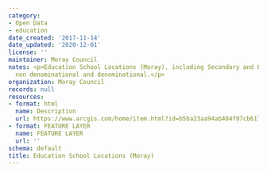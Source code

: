 ```yaml
---
category:
- Open Data
- education
date_created: '2017-11-14'
date_updated: '2020-12-01'
license: ''
maintainer: Moray Council
notes: <p>Education School Locations (Moray), including Secondary and Primary for
  non denominational and denominational.</p>
organization: Moray Council
records: null
resources:
- format: html
  name: Description
  url: https://www.arcgis.com/home/item.html?id=b5ba23aa94ab484f97cb617eb20741cf
- format: FEATURE LAYER
  name: FEATURE LAYER
  url: ''
schema: default
title: Education School Locations (Moray)
---
```

